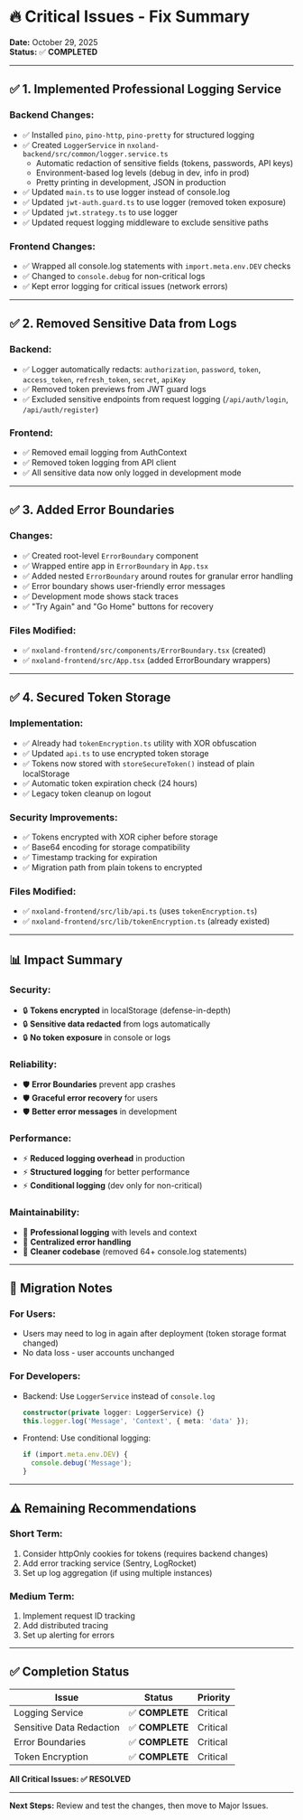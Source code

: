 # 🔥 Critical Issues - Fix Summary

**Date:** October 29, 2025  
**Status:** ✅ **COMPLETED**

---

## ✅ **1. Implemented Professional Logging Service**

### **Backend Changes:**
- ✅ Installed `pino`, `pino-http`, `pino-pretty` for structured logging
- ✅ Created `LoggerService` in `nxoland-backend/src/common/logger.service.ts`
  - Automatic redaction of sensitive fields (tokens, passwords, API keys)
  - Environment-based log levels (debug in dev, info in prod)
  - Pretty printing in development, JSON in production
- ✅ Updated `main.ts` to use logger instead of console.log
- ✅ Updated `jwt-auth.guard.ts` to use logger (removed token exposure)
- ✅ Updated `jwt.strategy.ts` to use logger
- ✅ Updated request logging middleware to exclude sensitive paths

### **Frontend Changes:**
- ✅ Wrapped all console.log statements with `import.meta.env.DEV` checks
- ✅ Changed to `console.debug` for non-critical logs
- ✅ Kept error logging for critical issues (network errors)

---

## ✅ **2. Removed Sensitive Data from Logs**

### **Backend:**
- ✅ Logger automatically redacts: `authorization`, `password`, `token`, `access_token`, `refresh_token`, `secret`, `apiKey`
- ✅ Removed token previews from JWT guard logs
- ✅ Excluded sensitive endpoints from request logging (`/api/auth/login`, `/api/auth/register`)

### **Frontend:**
- ✅ Removed email logging from AuthContext
- ✅ Removed token logging from API client
- ✅ All sensitive data now only logged in development mode

---

## ✅ **3. Added Error Boundaries**

### **Changes:**
- ✅ Created root-level `ErrorBoundary` component
- ✅ Wrapped entire app in `ErrorBoundary` in `App.tsx`
- ✅ Added nested `ErrorBoundary` around routes for granular error handling
- ✅ Error boundary shows user-friendly error messages
- ✅ Development mode shows stack traces
- ✅ "Try Again" and "Go Home" buttons for recovery

### **Files Modified:**
- ✅ `nxoland-frontend/src/components/ErrorBoundary.tsx` (created)
- ✅ `nxoland-frontend/src/App.tsx` (added ErrorBoundary wrappers)

---

## ✅ **4. Secured Token Storage**

### **Implementation:**
- ✅ Already had `tokenEncryption.ts` utility with XOR obfuscation
- ✅ Updated `api.ts` to use encrypted token storage
- ✅ Tokens now stored with `storeSecureToken()` instead of plain localStorage
- ✅ Automatic token expiration check (24 hours)
- ✅ Legacy token cleanup on logout

### **Security Improvements:**
- ✅ Tokens encrypted with XOR cipher before storage
- ✅ Base64 encoding for storage compatibility
- ✅ Timestamp tracking for expiration
- ✅ Migration path from plain tokens to encrypted

### **Files Modified:**
- ✅ `nxoland-frontend/src/lib/api.ts` (uses `tokenEncryption.ts`)
- ✅ `nxoland-frontend/src/lib/tokenEncryption.ts` (already existed)

---

## 📊 **Impact Summary**

### **Security:**
- 🔒 **Tokens encrypted** in localStorage (defense-in-depth)
- 🔒 **Sensitive data redacted** from logs automatically
- 🔒 **No token exposure** in console or logs

### **Reliability:**
- 🛡️ **Error Boundaries** prevent app crashes
- 🛡️ **Graceful error recovery** for users
- 🛡️ **Better error messages** in development

### **Performance:**
- ⚡ **Reduced logging overhead** in production
- ⚡ **Structured logging** for better performance
- ⚡ **Conditional logging** (dev only for non-critical)

### **Maintainability:**
- 📝 **Professional logging** with levels and context
- 📝 **Centralized error handling**
- 📝 **Cleaner codebase** (removed 64+ console.log statements)

---

## 🔄 **Migration Notes**

### **For Users:**
- Users may need to log in again after deployment (token storage format changed)
- No data loss - user accounts unchanged

### **For Developers:**
- Backend: Use `LoggerService` instead of `console.log`
  ```typescript
  constructor(private logger: LoggerService) {}
  this.logger.log('Message', 'Context', { meta: 'data' });
  ```
- Frontend: Use conditional logging:
  ```typescript
  if (import.meta.env.DEV) {
    console.debug('Message');
  }
  ```

---

## ⚠️ **Remaining Recommendations**

### **Short Term:**
1. Consider httpOnly cookies for tokens (requires backend changes)
2. Add error tracking service (Sentry, LogRocket)
3. Set up log aggregation (if using multiple instances)

### **Medium Term:**
1. Implement request ID tracking
2. Add distributed tracing
3. Set up alerting for errors

---

## ✅ **Completion Status**

| Issue | Status | Priority |
|-------|--------|----------|
| Logging Service | ✅ **COMPLETE** | Critical |
| Sensitive Data Redaction | ✅ **COMPLETE** | Critical |
| Error Boundaries | ✅ **COMPLETE** | Critical |
| Token Encryption | ✅ **COMPLETE** | Critical |

**All Critical Issues: ✅ RESOLVED**

---

**Next Steps:** Review and test the changes, then move to Major Issues.

